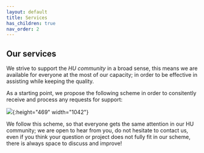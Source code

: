 ```yaml
---
layout: default
title: Services
has_children: true
nav_order: 2
---
```


## Our services

We strive to support the *HU community* in a broad sense, this means we are available for everyone at the most of our capacity; in order to be effective in assisting while keeping the quality.

As a starting point, we propose the following scheme in order to consitently receive and process any requests for support:

![](images/request.png){:height="469" width="1042"}

We follow this scheme, so that everyone gets the same attention in our HU community; we are open to hear from you, do not hesitate to contact us, even if you think your question or project does not fully fit in our scheme, there is always space to discuss and improve!







